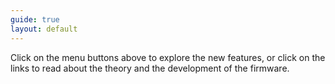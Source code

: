 ```yaml
---
guide: true
layout: default
---
```


Click on the menu buttons above to explore the new features, or click on the links to read about the theory and the development of the firmware.



